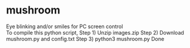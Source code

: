 # mushroom
Eye blinking and/or smiles for PC screen control <br>
To compile this python script,
  Step 1) Unzip images.zip
  Step 2) Download mushroom.py and config.txt
  Step 3) python3 mushroom.py
  Done
